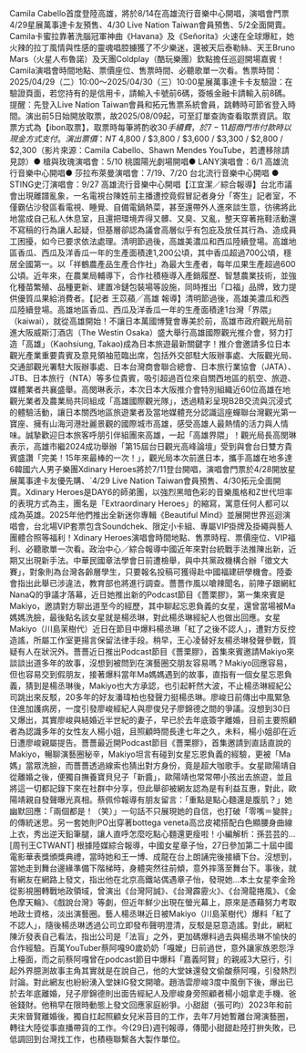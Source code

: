 Camila Cabello首度登陸高雄，將於8/14在高雄流行音樂中心開唱，演唱會門票4/29星展萬事達卡友預售、4/30 Live Nation Taiwan會員預售、5/2全面開賣。Camila卡蜜拉靠著洗腦冠軍神曲《Havana》及《Señorita》火速在全球爆紅，她火辣的拉丁風情與性感的靈魂唱腔擄獲了不少樂迷，還被天后泰勒絲、天王Bruno Mars（火星人布魯諾）及天團Coldplay（酷玩樂團）欽點擔任巡迴開場嘉賓！Camila演唱會時間地點、票價座位、售票時間、必聽歌單一次看。售票時間：2025/04/29（二）10:00～2025/04/30（三）10:00星展萬事達卡卡友驗證：在驗證頁面，若您持有的是信用卡，請輸入卡號前6碼，簽帳金融卡請輸入前8碼。提醒：先登入Live Nation Taiwan會員和拓元售票系統會員，跳轉時可節省登入時間。演出前5日始開放取票，故2025/08/09起，可至訂單查詢查看取票資訊。取票方式為【ibon取票】，取票時每筆將酌收$30手續費，於7-11超商門市付款時以現金方式支付。演出票價：NT$ 4,800 / $3,800 / $3,600 / $3,300 / $2,800 / $2,300（影片來源：Camila Cabello、Shawn Mendes YouTube，若遭移除請見諒）● 槍與玫瑰演唱會：5/10 桃園陽光劇場開唱● LANY演唱會：6/1 高雄流行音樂中心開唱● 莎拉布萊曼演唱會：7/19、7/20 台北流行音樂中心開唱 ● STING史汀演唱會：9/27 高雄流行音樂中心開唱【江宜潔／綜合報導】台北市議會出現離譜亂象，一名電視台陳姓前主播遭控竟假冒記者身分「寄生」記者室，不僅霸佔沙發區看電視、睡覺、自備電鍋熱菜，甚至還帶外人進來談生意，彷彿將此地當成自己私人休息室，且還把環境弄得又髒、又臭、又亂，整天穿著拖鞋活動還不寫稿的行為讓人起疑，但基層卻認為議會高層似乎有包庇及放任其行為、造成員工困擾，如今已要求依法處理。清明節過後，高雄美濃瓜和西瓜陸續登場。高雄地區香瓜、西瓜及洋香瓜一年的生產面積達1,200公頃，其中香瓜超過700公頃，穩居全國第一。以「祥鶴農產品生產合作社」為最大生產者，每年瓜果生產超過600公頃。近年來，在農業局輔導下，合作社積極導入產銷履歷、智慧農業技術，並強化種苗繁殖、品種更新、建置冷鏈包裝場等設施，同時推出「口福」品牌，致力提供優質瓜果給消費者。【記者 王苡蘋╱高雄 報導】清明節過後，高雄美濃瓜和西瓜陸續登場。高雄地區香瓜、西瓜及洋香瓜一年的生產面積達1台灣「界隈」（kaiwai），就從高雄開始！不讓日本萬國博覽會專美於前，高雄市政府觀光局前進大阪威斯汀酒店（The Westin Osaka）盛大舉行高雄國際觀光推介會，努力打造「高雄」（Kaohsiung, Takao)成為日本旅遊最新關鍵字！推介會邀請多位日本觀光產業重要貴賓及意見領袖蒞臨出席，包括外交部駐大阪辦事處、大阪觀光局、交通部觀光署駐大阪辦事處、日本台灣商會聯合總會、日本旅行業協會（JATA）、JTB、日本旅行（NTA）等多位貴賓，吸引超過百位來自關西地區的航空、旅遊、媒體業者共襄盛舉。高閔琳表示，本次日本大阪推介會特別組織近60位高雄在地觀光業者及農業局共同組成「高雄國際觀光隊」，透過精彩呈現B2B交流與沉浸式的體驗活動，讓日本關西地區旅遊業者及當地媒體充分認識這座蟬聯台灣觀光第一寶座、擁有山海河港壯麗景觀的國際城市高雄，感受高雄人最熱情的活力與人情味。誠摯歡迎日本旅客呼朋引伴組團來高雄，一起「高雄界隈」！觀光局長高閔琳表示，高雄市繼2024成功舉辦「第15屆台日觀光高峰論壇」受到與會台日雙方貴賓盛讚「完美！15年來最棒的一次！」，觀光局本次前進日本，攜手高雄在地多達6韓國六人男子樂團Xdinary Heroes將於7/11登台開唱，演唱會門票於4/28開放星展萬事達卡友優先購、ˋ4/29 Live Nation Taiwan會員預售、4/30拓元全面開賣。Xdinary Heroes是DAY6的師弟團，以強烈黑暗色彩的音樂風格和Z世代坦率的表現方式為主，團名是「Extraordinary Heroes」的縮寫，寓意任何人都可以成為英雄。2025年他們推出全新迷你專輯《Beautiful Mind》並展開世界巡迴演唱會，台北場VIP套票包含Soundchek、限定小卡組、專屬VIP掛牌及掛繩與藝人團體合照等福利！Xdinary Heroes演唱會時間地點、售票時程、票價座位、VIP福利、必聽歌單一次看。政治中心／綜合報導中國近年來對台統戰手法推陳出新，近期又出現新手法。中華民國章法學會日前遭檢舉，與中共黨政機構合辦「徵文大賽」，對象則為台灣各齡層學生，只要報名投稿可獲得赴中國福建研學機會。陸委會指出此舉已涉違法，教育部也將進行調查。薔薔作風以嗆辣聞名，前陣子跟網紅NanaQ的爭議才落幕，近日她推出新的Podcast節目《薔栗膠》，第一集來賓是Makiyo，邀請對方聊出道至今的經歷，其中聊起忘恩負義的女星，還曾當場被Ma媽媽洗臉，最後點名該女星就是楊丞琳，對此楊丞琳經紀人也做出回應。女星Makiyo（川島茉樹代）近日在節目中爆料楊丞琳「紅了之後不認人」，遭對方反控造謠，所屬工作室更揚言保留法律手段。稍早，王心凌替好友楊丞琳發聲參戰，質疑有人在狀況外。薔薔近日推出Podcast節目《薔栗膠》，首集來賓邀請Makiyo來談談出道多年的故事，沒想到被問到在演藝圈交朋友容易嗎？Makiyo回應容易，但也容易交到假朋友，接著爆料當年Ma媽媽遇到的故事，直指有一個女星忘恩負義，猜到是楊丞琳後，Makiyo也大方承認，也引起軒然大波，不止楊丞琳經紀公司跳出來反駁，20多年的好友潘瑋柏也發聲力挺楊丞琳。廖峻日前傳出中風緊急住進加護病房，一度引發廖峻經紀人與廖俊兒子廖錦德之間的爭議。沒想到30日又爆出，其實廖峻與結婚近半世紀的妻子，早已於去年底簽字離婚，目前主要照顧者為認識多年的女性友人楊小姐，且照顧時間長達七年之久，未料，楊小姐卻在近日遭廖峻親屬提告。薔薔最近開Podcast節目《薔栗膠》，首集邀請到直話直說的Makiyo，暢聊演藝圈秘辛，Makiyo坦言有碰到女星忘恩負義的經驗，更被「Ma媽」當眾洗臉，而薔薔透過線索也猜出對方身份，竟是超大咖歌手。女星歐陽靖自從離婚之後，便獨自撫養寶貝兒子「新醬」，歐陽靖也常常帶小孩出去旅遊，並且將這一切都記錄下來在社群中分享，但此舉卻被網友認為是有利益互惠，對此，歐陽靖親自發聲曝光真相。蔡佩伶報導有朋友留言：「重點是點心麵還是腹肌？」她幽默回應：「兩個都是！（笑）」一句話不只展現她的自信，也打破「零嘴＝變胖」的傳統迷思。另一套她則PO出穿著bottega veneta高岔皮裙搭配白色顯腰身曲線上衣，秀出逆天鉛筆腿，讓人直呼怎麼吃點心麵還更瘦啦！小編解析：孫芸芸的...[周刊王CTWANT] 根據陸媒綜合報導，中國女星章子怡，27日參加第二十屆中國電影華表獎頒獎典禮，當時她和王一博、成龍在台上朗誦完後接續下台。沒想到，當她走到舞台邊緣準備下階梯時，身體突然往前傾，意外摔落至舞台下。事後，就有網友在網路上發文，指出他在北京高鐵站偶遇章子怡，發現她...本土女星李金玲從影視圈轉戰地政領域，曾演出《台灣阿誠》、《台灣霹靂火》、《台灣龍捲風》、《金色摩天輪》、《戲說台灣》等劇，但近年鮮少出現在螢光幕上，原來是憑藉努力考取地政士資格，淡出演藝圈。藝人楊丞琳近日被Makiyo（川島茉樹代）爆料「紅了不認人」，隨後楊丞琳透過公司立即發布聲明澄清，反駁是惡意造謠。對此，網紅陳沂發表自己看法，指出公司是「法盲」之外，更加碼爆料過去與楊丞琳不愉快的合作經驗。百萬YouTuber蔡阿嘎90歲奶奶「嘎嬤」日前過世，意外讓家族恩怨浮上檯面，而之前蔡阿嘎曾在podcast節目中爆料「嘉義阿賢」的親戚3大惡行，引起外界臆測故事主角其實就是在說自己，他的大堂妹還發文偷酸蔡阿嘎，引發熱烈討論。對此網友也紛紛湧入堂妹IG發文開嗆。趙浩雲廖峻3度中風倒下後，爆出已於去年底離婚，兒子廖錦德則出面告經紀人及廖峻身旁照顧者楊小姐拿走手機、爸爸錢財。他稍早在限時動態上發文回應家庭紛爭。小甜甜（張可昀）2023年和前夫宋晉賢離婚後，獨自扛起照顧女兒米苔目的工作，去年7月她暫離台灣演藝圈，轉往大陸從事直播帶貨的工作。今(29日)週刊報導，傳聞小甜甜赴陸打拚失敗，已低調回到台灣找工作，也積極聯繫各大製作單位。